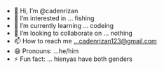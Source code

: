- 👋 Hi, I’m @cadenrizan
- 👀 I’m interested in ... fishing
- 🌱 I’m currently learning ... codeing
- 💞️ I’m looking to collaborate on ... nothing
- 📫 How to reach me ...cadenrizan123@gmail.com
- 😄 Pronouns: ...he/him
- ⚡ Fun fact: ... hienyas have both genders

<!---
cadenrizan/cadenrizan is a ✨ special ✨ repository because its `README.md` (this file) appears on your GitHub profile.
You can click the Preview link to take a look at your changes.
--->
